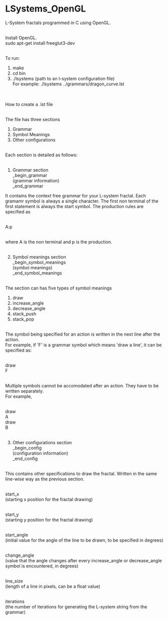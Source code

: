 LSystems_OpenGL
===============

L-System fractals programmed in C using OpenGL.<br><br>

Install OpenGL.<br>
sudo apt-get install freeglut3-dev<br><br>

To run:<br>
1. make<br>
2. cd bin<br>
3. ./lsystems (path to an l-system configuration file)<br>
    For example: ./lsystems ../grammars/dragon_curve.lst<br><br><br>
    

How to create a .lst file<br><br>

The file has three sections<br>
1. Grammar<br>
2. Symbol Meanings<br>
3. Other configurations<br><br>

Each section is detailed as follows:<br><br>

1. Grammar section<br>
_begin_grammar <br>
(grammar information)<br>
_end_grammar<br>

It contains the context free grammar for your L-system fractal. Each gramamr symbol is always a single character.
The first non terminal of the first statement is always the start symbol. The production rules are specified as<br><br>

A:p<br><br>

where A is the non terminal and p is the production.<br><br>

2. Symbol meanings section<br>
_begin_symbol_meanings<br>
(symbol meanings)<br>
_end_symbol_meanings<br><br>

The section can has five types of symbol meanings<br>
1. draw<br>
2. increase_angle<br>
3. decrease_angle<br>
4. stack_push<br>
5. stack_pop<br><br>

The symbol being specified for an action is written in the next line after the action.<br>
For example, if 'F' is a grammar symbol which means 'draw a line', it can be specified as:<br><br>

draw<br>
F<br><br>

Multiple symbols cannot be accomodated after an action. They have to be written separately.<br>
For example,<br><br>

draw<br>
A<br>
draw<br>
B<br><br>

3. Other configurations section<br>
_begin_config<br>
(configuration information)<br>
_end_config<br><br>

This contains other specifications to draw the fractal. Written in the same line-wise way as the previous section.<br><br>

start_x<br>
(starting x position for the fractal drawing)<br><br>

start_y<br>
(starting y position for the fractal drawing)<br><br>

start_angle<br>
(initial value for the angle of the line to be drawn, to be specified in degrees)<br><br>

change_angle<br>
(value that the angle changes after every increase_angle or decrease_angle symbol is encountered, in degrees)<br><br>

line_size<br>
(length of a line in pixels, can be a float value)<br><br>

iterations<br>
(the number of iterations for generating the L-system string from the grammar)
